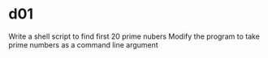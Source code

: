
# d01
Write a shell script to find first 20 prime nubers 
Modify the program to take prime numbers as a command line argument
